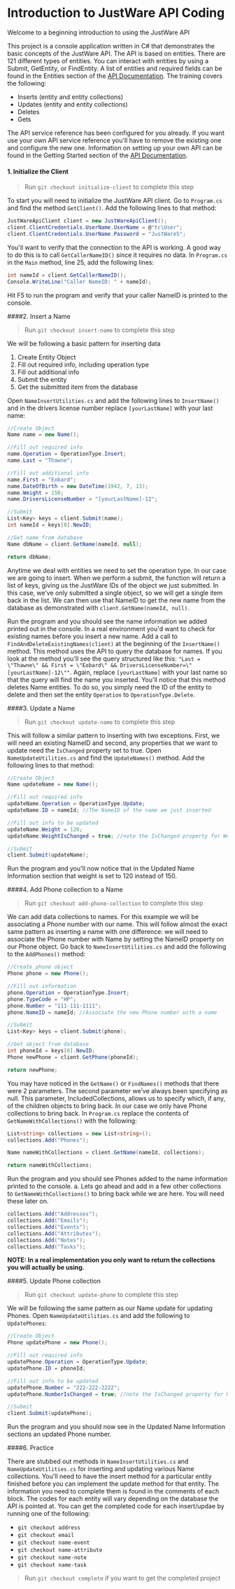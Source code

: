 # Introduction to JustWare API Coding
Welcome to a beginning introduction to using the JustWare API

This project is a console application written in C# that demonstrates the basic concepts of the JustWare API. The API is based on entities. There are 121 different types of entities. You can interact with entities by using a Submit, GetEntity, or FindEntity. A list of entities and required fields can be found in the Entities section of the [API Documentation](http://www.documentation.newdawn.com/api/). The training covers the following:

- Inserts (entity and entity collections)
- Updates (entity and entity collections)
- Deletes
- Gets

The API service reference has been configured for you already. If you want use your own API service reference you'll have to remove the existing one and configure the new one. Information on setting up your own API can be found in the Getting Started section of the [API Documentation](http://www.documentation.newdawn.com/api/).

#### 1. Initialize the Client
> Run `git checkout initialize-client` to complete this step

To start you will need to initialize the JustWare API client. Go to `Program.cs` and find the method `GetClient()`. Add the following lines to that method:

```csharp
JustWareApiClient client = new JustWareApiClient();
client.ClientCredentials.UserName.UserName = @"tc\User";
client.ClientCredentials.UserName.Password = "JustWare5";
```

You'll want to verify that the connection to the API is working. A good way to do this is to call `GetCallerNameID()` since it requires no data. In `Program.cs` in the `Main` method, line 25, add the following lines:

```csharp
int nameId = client.GetCallerNameID();
Console.WriteLine("Caller NameID: " + nameId);
```

Hit F5 to run the program and verify that your caller NameID is printed to the console.

####2. Insert a Name
> Run `git checkout insert-name` to complete this step

We will be following a basic pattern for inserting data

1. Create Entity Object
2. Fill out required info, including operation type
3. Fill out additional info
4. Submit the entity
5. Get the submitted item from the database

Open `NameInsertUtilities.cs` and add the following lines to `InsertName()` and in the drivers license number replace `[yourLastName]` with your last name:

```csharp
//Create Object
Name name = new Name();

//Fill out required info
name.Operation = OperationType.Insert;
name.Last = "Thawne";

//Fill out additional info
name.First = "Eobard";
name.DateOfBirth = new DateTime(1942, 7, 13);
name.Weight = 150;
name.DriversLicenseNumber = "[yourLastName]-12";

//Submit
List<Key> keys = client.Submit(name);
int nameId = keys[0].NewID;

//Get name from database
Name dbName = client.GetName(nameId, null);

return dbName;
```

Anytime we deal with entities we need to set the operation type. In our case we are going to insert. When we perform a submit, the function will return a list of keys, giving us the JustWare IDs of the object we just submitted. In this case, we’ve only submitted a single object, so we will get a single item back in the list. We can then use that NameID to get the new name from the database as demonstrated with `client.GetName(nameId, null)`. 

Run the program and you should see the name information we added printed out in the console. In a real environment you'd want to check for existing names before you insert a new name. Add a call to `FindAndDeleteExistingNames(client)` at the beginning of the `InsertName()` method. This method uses the API to query the database for names. If you look at the method you'll see the query structured like this: `"Last = \"Thawne\" && First = \"Eobard\" && DriversLicenseNumber=\"[yourLastName]-12\""`. Again, replace `[yourLastName]` with your last name so that the query will find the name you inserted. You'll notice that this method deletes Name entities. To do so, you simply need the ID of the entity to delete and then set the entity `Operation` to `OperationType.Delete`. 

####3. Update a Name
> Run `git checkout update-name` to complete this step

This will follow a similar pattern to inserting with two exceptions. First, we will need an existing NameID and second, any properties that we want to update need the `IsChanged` property set to true. Open `NameUpdateUtilities.cs` and find the `UpdateNames()` method. Add the following lines to that method:

```csharp
//Create Object
Name updateName = new Name();

//Fill out required info
updateName.Operation = OperationType.Update;
updateName.ID = nameId; //The NameID of the name we just inserted

//Fill out info to be updated
updateName.Weight = 120;
updateName.WeightIsChanged = true; //note the IsChanged property for Weight

//Submit
client.Submit(updateName);
```

Run the program and you'll now notice that in the Updated Name Information section that weight is set to 120 instead of 150.

####4. Add Phone collection to a Name
> Run `git checkout add-phone-collection` to complete this step

We can add data collections to names. For this example we will be associating a Phone number with our name. This will follow almost the exact same pattern as inserting a name with one difference: we will need to associate the Phone number with Name by setting the NameID property on our Phone object. Go back to `NameInsertUtilities.cs` and add the following to the `AddPhones()` method:

```csharp
//Create phone object
Phone phone = new Phone();

//Fill out information
phone.Operation = OperationType.Insert;
phone.TypeCode = "HP";
phone.Number = "111-111-1111";
phone.NameID = nameId; //Associate the new Phone number with a name

//Submit
List<Key> keys = client.Submit(phone);

//Get object from database
int phoneId = keys[0].NewID;
Phone newPhone = client.GetPhone(phoneId);

return newPhone;
```

You may have noticed in the `GetName()` or `FindNames()` methods that there were 2 parameters. The second parameter we’ve always been specifying as null.  This parameter, IncludedCollections, allows us to specify which, if any, of the children objects to bring back. In our case we only have Phone collections to bring back. In `Program.cs` replace the contents of `GetNameWithCollections()` with the following:

```csharp
List<string> collections = new List<string>();
collections.Add("Phones");

Name nameWithCollections = client.GetName(nameId, collections);

return nameWithCollections;
```

Run the program and you should see Phones added to the name information printed to the console. a.	Lets go ahead and add in a few other collections to `GetNameWithCollections()` to bring back while we are here. You will need these later on. 

```csharp
collections.Add("Addresses");
collections.Add("Emails");
collections.Add("Events");
collections.Add("Attributes");
collections.Add("Notes");
collections.Add("Tasks");

```

**NOTE: In a real implementation you only want to return the collections you will actually be using.**

####5. Update Phone collection
> Run `git checkout update-phone` to complete this step

We will be following the same pattern as our Name update for updating Phones. Open `NameUpdateUtilities.cs` and add the following to `UpdatePhones`:

```csharp
//Create Object
Phone updatePhone = new Phone();

//Fill out required info
updatePhone.Operation = OperationType.Update;
updatePhone.ID = phoneId;

//Fill out info to be updated
updatePhone.Number = "222-222-2222";
updatePhone.NumberIsChanged = true; //note the IsChanged property for Number

//Submit
client.Submit(updatePhone);
```

Run the program and you should now see in the Updated Name Information sections an updated Phone number.

####6. Practice

There are stubbed out methods in `NameInsertUtilities.cs` and `NameUpdateUtilities.cs` for inserting and updating various Name collections. You'll need to have the insert method for a particular entity finished before you can implement the update method for that entity. The information you need to complete them is found in the comments of each block. The codes for each entity will vary depending on the database the API is pointed at. You can get the completed code for each insert/updae by running one of the following:

- `git checkout address`
- `git checkout email`
- `git checkout name-event`
- `git checkout name-attribute`
- `git checkout name-note`
- `git checkout name-task`

> Run `git checkout complete` if you want to get the completed project





